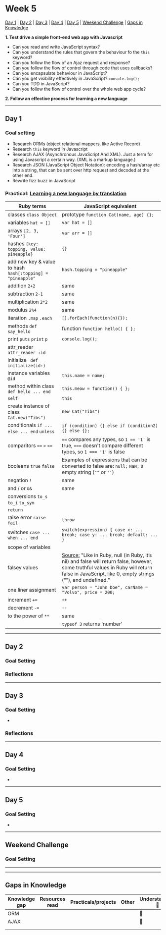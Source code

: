 # Week 5

[Day 1](#day-1) | [Day 2](#day-2) | [Day 3](#day-3) | [Day 4](#day-4) | [Day 5](#day-5) | [Weekend Challenge](#weekend-challenge) | [Gaps in Knowledge](#gaps-in-knowledge) 

**1. Test drive a simple front-end web app with Javascript**
  - Can you read and write JavaScript syntax?
  - Can you understand the rules that govern the behaviour fo the ```this``` keyword?
  - Can you follow the flow of an Ajaz request and response?
  - Can you follow the flow of control through code that uses callbacks?
  - Can you encapsulate behaviour in JavaScript?
  - Can you get visibility effectively in JavaScript?  ```console.log();```
  - Can you TDD in JavaScript?
  - Can you follow the flow of control over the whole web app cycle?
  
**2. Follow an effective process for learning a new language**  

---------

## Day 1

### Goal setting
- Research ORMs (object relational mappers, like Active Record)
- Research ```this``` keyword in Javascript
- Research AJAX (Asynchronous JavaScript And XML). Just a term for using Javascript a certain way. (XML is a markup language.)
- Research JSON (JavaScript Object Notation): encoding a hash/array etc into a string, that can be sent over http request and decoded at the other end.
- Rewrite fizz buzz in JavaScript  

### Practical: [Learning a new language by translation](https://hackmd.io/kMNgXiPHQf2Q_P9A-tnS9A)  
| Ruby terms | JavaScript equivalent |
| ----- | ---- |
| classes ```class Object``` | prototype ```function Cat(name, age) {};``` |
| variables ```hat = []``` | ```var hat = []```|
| arrays ```[2, 3, 'Four']``` | ```var arr = []``` |
| hashes ```{key: topping, value: pineapple}``` | ```{}``` |
| add new key & value to hash ```hash[:topping] = "pineapple"```  | ```hash.topping = "pineapple"``` |
| addition ```2+2``` | same |
| subtraction ```2-1``` | same |
| multiplication ```2*2``` | same |
| modulus ```2%4``` | same |
| iteration ```.map``` ```.each``` | ```[].forEach(function(n){});``` |
| methods ```def say_hello``` | function ```function hello() { };```|
| print ```puts``` ```print``` ```p``` | ```console.log();``` |
| attr_reader ```attr_reader :id``` |  |
| initialize ``` def initialize(id:)```| |
| instance variables ```@id``` | ```this.name = name;```  |
| method within class ```def hello ... end ``` | ```this.meow = function() { };```|
| ```self``` | ```this``` |
| create instance of class ```Cat.new("Tibs")``` | ```new Cat("Tibs")``` |
| conditionals ```if ... else ... end``` ```unless```| ```if (condition) {} else if (condition2) {} else {};```|
| comparitors ```==``` ```>``` ```<=```| ```==``` compares any types, so ```1 == '1'``` is true, ```===``` doesn't compare different types, so ```1 === '1'``` is false |
| booleans ```true``` ```false``` | Examples of expressions that can be converted to false are: ```null;``` ```NaN;``` ```0``` empty string (```""``` or ```''```) |
| negation ```!``` | same |
| and / or ```&&``` | same |
| conversions ```to_s``` ```to_i``` ```to_sym``` |  |
| ```return``` | |
| raise error ```raise``` ```fail``` | ```throw``` |
| switches ```case ... when ... end``` | ```switch(expression) { case x: ... break; case y: ... break; default: ... }``` |
| scope of variables |  |
| falsey values | [Source:](https://flatironschool.com/blog/javascript-vs-ruby) "Like in Ruby, null (in Ruby, it’s nil) and false will return false, however, some truthful values in Ruby will return false in JavaScript, like 0, empty strings (“”), and undefined." |
| one liner assignment | ```var person = "John Doe", carName = "Volvo", price = 200;```|
| increment ```+=``` | ```++``` |
| decrement ```-=``` | ```--``` |
| to the power of ```**``` | same |
| | ```typeof 3``` returns 'number' |


----------

## Day 2

### Goal Setting


### Reflections

----------

## Day 3

### Goal Setting
- 

### Reflections

-----------

## Day 4

### Goal Setting
- 

-----------  

## Day 5

### Goal Setting
- 

-----------

## Weekend Challenge  

### Goal Setting 

  
------------------  
------------------  
  
  ## Gaps in Knowledge
  
| Knowledge gap | Resources read | Practicals/projects | Other | Understanding :vertical_traffic_light: |
| --- | --- | --- | --- | --- |
| ORM | | | | :closed_book: |
| AJAX | | | | :closed_book: |
| | | | | |
| | | | | |
